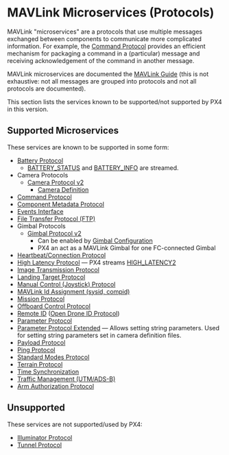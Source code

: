 # MAVLink Microservices (Protocols)

MAVLink "microservices" are a protocols that use multiple messages exchanged between components to communicate more complicated information.
For example, the [Command Protocol](https://mavlink.io/en/services/command.html) provides an efficient mechanism for packaging a command in a (particular) message and receiving acknowledgement of the command in another message.

MAVLink microservices are documented the [MAVLink Guide](https://mavlink.io/en/services/) (this is not exhaustive: not all messages are grouped into protocols and not all protocols are documented).

This section lists the services known to be supported/not supported by PX4 in this version.

## Supported Microservices

These services are known to be supported in some form:

- [Battery Protocol](https://mavlink.io/en/services/battery.html)
  - [BATTERY_STATUS](https://mavlink.io/en/messages/common.html#BATTERY_STATUS) and [BATTERY_INFO](https://mavlink.io/en/messages/common.html#BATTERY_STATUS) are streamed.
- Camera Protocols
  - [Camera Protocol v2](https://mavlink.io/en/services/camera.html)
    - [Camera Definition](https://mavlink.io/en/services/camera_def.html)
- [Command Protocol](https://mavlink.io/en/services/command.html)
- [Component Metadata Protocol](https://mavlink.io/en/services/component_information.html)
- [Events Interface](https://mavlink.io/en/services/events.html)
- [File Transfer Protocol (FTP)](https://mavlink.io/en/services/ftp.html)
- Gimbal Protocols
  - [Gimbal Protocol v2](https://mavlink.io/en/services/gimbal_v2.html)
    - Can be enabled by [Gimbal Configuration](../advanced/gimbal_control.md#mavlink-gimbal-mnt-mode-out-mavlink)
    - PX4 an act as a MAVLink Gimbal for one FC-connected Gimbal
- [Heartbeat/Connection Protocol](https://mavlink.io/en/services/heartbeat.html)
- [High Latency Protocol](https://mavlink.io/en/services/high_latency.html) — PX4 streams [HIGH_LATENCY2](https://mavlink.io/en/messages/common.html#HIGH_LATENCY2)
- [Image Transmission Protocol](https://mavlink.io/en/services/image_transmission.html)
- [Landing Target Protocol](https://mavlink.io/en/services/landing_target.html)
- [Manual Control (Joystick) Protocol](https://mavlink.io/en/services/manual_control.html)
- [MAVLink Id Assignment (sysid, compid)](https://mavlink.io/en/services/mavlink_id_assignment.html)
- [Mission Protocol](https://mavlink.io/en/services/mission.html)
- [Offboard Control Protocol](https://mavlink.io/en/services/offboard_control.html)
- [Remote ID](../peripherals/remote_id.md) ([Open Drone ID Protocol](https://mavlink.io/en/services/opendroneid.html))
- [Parameter Protocol](https://mavlink.io/en/services/parameter.html)
- [Parameter Protocol Extended](https://mavlink.io/en/services/parameter_ext.html) — Allows setting string parameters. Used for setting string parameters set in camera definition files.
- [Payload Protocol](https://mavlink.io/en/services/payload.html)
- [Ping Protocol](https://mavlink.io/en/services/ping.html)
- [Standard Modes Protocol](../mavlink/standard_modes.md)
- [Terrain Protocol](https://mavlink.io/en/services/terrain.html)
- [Time Synchronization](https://mavlink.io/en/services/timesync.html)
- [Traffic Management (UTM/ADS-B)](https://mavlink.io/en/services/traffic_management.html)
- [Arm Authorization Protocol](https://mavlink.io/en/services/arm_authorization.html)

## Unsupported

These services are not supported/used by PX4:

- [Illuminator Protocol](https://mavlink.io/en/services/illuminator.html)
- [Tunnel Protocol](https://mavlink.io/en/services/tunnel.html)

